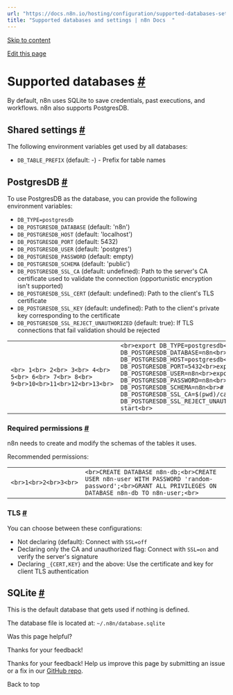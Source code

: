 ```yaml
---
url: "https://docs.n8n.io/hosting/configuration/supported-databases-settings/"
title: "Supported databases and settings | n8n Docs  "
---
```


[Skip to content](https://docs.n8n.io/hosting/configuration/supported-databases-settings/#supported-databases)

[Edit this page](https://github.com/n8n-io/n8n-docs/edit/main/docs/hosting/configuration/supported-databases-settings.md "Edit this page")

# Supported databases [\#](https://docs.n8n.io/hosting/configuration/supported-databases-settings/\#supported-databases "Permanent link")

By default, n8n uses SQLite to save credentials, past executions, and workflows. n8n also supports PostgresDB.

## Shared settings [\#](https://docs.n8n.io/hosting/configuration/supported-databases-settings/\#shared-settings "Permanent link")

The following environment variables get used by all databases:

- `DB_TABLE_PREFIX` (default: -) - Prefix for table names

## PostgresDB [\#](https://docs.n8n.io/hosting/configuration/supported-databases-settings/\#postgresdb "Permanent link")

To use PostgresDB as the database, you can provide the following environment variables:

- `DB_TYPE=postgresdb`
- `DB_POSTGRESDB_DATABASE` (default: 'n8n')
- `DB_POSTGRESDB_HOST` (default: 'localhost')
- `DB_POSTGRESDB_PORT` (default: 5432)
- `DB_POSTGRESDB_USER` (default: 'postgres')
- `DB_POSTGRESDB_PASSWORD` (default: empty)
- `DB_POSTGRESDB_SCHEMA` (default: 'public')
- `DB_POSTGRESDB_SSL_CA` (default: undefined): Path to the server's CA certificate used to validate the connection (opportunistic encryption isn't supported)
- `DB_POSTGRESDB_SSL_CERT` (default: undefined): Path to the client's TLS certificate
- `DB_POSTGRESDB_SSL_KEY` (default: undefined): Path to the client's private key corresponding to the certificate
- `DB_POSTGRESDB_SSL_REJECT_UNAUTHORIZED` (default: true): If TLS connections that fail validation should be rejected

|     |     |
| --- | --- |
| ```<br> 1<br> 2<br> 3<br> 4<br> 5<br> 6<br> 7<br> 8<br> 9<br>10<br>11<br>12<br>13<br>``` | ```<br>export DB_TYPE=postgresdb<br>export DB_POSTGRESDB_DATABASE=n8n<br>export DB_POSTGRESDB_HOST=postgresdb<br>export DB_POSTGRESDB_PORT=5432<br>export DB_POSTGRESDB_USER=n8n<br>export DB_POSTGRESDB_PASSWORD=n8n<br>export DB_POSTGRESDB_SCHEMA=n8n<br># optional:<br>export DB_POSTGRESDB_SSL_CA=$(pwd)/ca.crt<br>export DB_POSTGRESDB_SSL_REJECT_UNAUTHORIZED=false<br>n8n start<br>``` |

### Required permissions [\#](https://docs.n8n.io/hosting/configuration/supported-databases-settings/\#required-permissions "Permanent link")

n8n needs to create and modify the schemas of the tables it uses.

Recommended permissions:

|     |     |
| --- | --- |
| ```<br>1<br>2<br>3<br>``` | ```<br>CREATE DATABASE n8n-db;<br>CREATE USER n8n-user WITH PASSWORD 'random-password';<br>GRANT ALL PRIVILEGES ON DATABASE n8n-db TO n8n-user;<br>``` |

### TLS [\#](https://docs.n8n.io/hosting/configuration/supported-databases-settings/\#tls "Permanent link")

You can choose between these configurations:

- Not declaring (default): Connect with `SSL=off`
- Declaring only the CA and unauthorized flag: Connect with `SSL=on` and verify the server's signature
- Declaring `_{CERT,KEY}` and the above: Use the certificate and key for client TLS authentication

## SQLite [\#](https://docs.n8n.io/hosting/configuration/supported-databases-settings/\#sqlite "Permanent link")

This is the default database that gets used if nothing is defined.

The database file is located at:
`~/.n8n/database.sqlite`

Was this page helpful?






Thanks for your feedback!






Thanks for your feedback! Help us improve this page by submitting an issue or a fix in our [GitHub repo](https://github.com/n8n-io/n8n-docs).


Back to top
